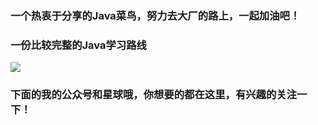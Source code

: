### 一个热衷于分享的Java菜鸟，努力去大厂的路上，一起加油吧！


### 一份比较完整的Java学习路线

![](../assets/GitHubPage/Java学习路线.png)

### 下面的我的公众号和星球哦，你想要的都在这里，有兴趣的关注一下！

